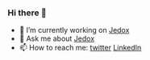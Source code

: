 ### Hi there 👋
- 🔭 I’m currently working on [Jedox](https://www.jedox.com)
- 💬 Ask me about [Jedox](https://www.jedox.com)
- 📫 How to reach me: 
  [twitter](https://twitter.com/vmalic)
  [LinkedIn](https://www.linkedin.com/in/vladislavmalicevic/)

<!--
**vmalic/vmalic** is a ✨ _special_ ✨ repository because its `README.md` (this file) appears on your GitHub profile.

Here are some ideas to get you started:

- 🔭 I’m currently working on ...
- 🌱 I’m currently learning ...
- 👯 I’m looking to collaborate on ...
- 🤔 I’m looking for help with ...
- 💬 Ask me about ...
- 📫 How to reach me: ...
- 😄 Pronouns: ...
- ⚡ Fun fact: ...
-->
